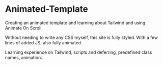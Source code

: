 # Animated-Template
Creating an animated template and learning about Tailwind and using Animate On Scroll.

Without needing to write any CSS myself, this site is fully styled.
With a few lines of added JS, also fully animated.

Learning experience on Tailwind, scripts and deferring, predefined class names, animation..

